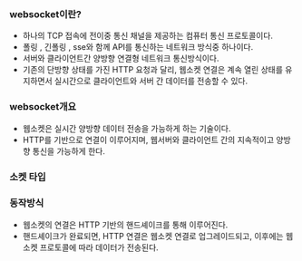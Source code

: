 ### websocket이란?
- 하나의 TCP 접속에 전이중 통신 채널을 제공하는 컴퓨터 통신 프로토콜이다.
- 폴링 , 긴폴링 , sse와 함께 API를 통신하는 네트워크 방식중 하나이다.
- 서버와 클라이언트간 양방향 연결형 네트워크 통신방식이다.
- 기존의 단방향 상태를 가진 HTTP 요청과 달리, 웹소켓 연결은 계속 열린 상태를 유지하면서 실시간으로 클라이언트와 서버 간 데이터를 전송할 수 있다.

### websocket개요
- 웹소켓은 실시간 양방향 데이터 전송을 가능하게 하는 기술이다. 
- HTTP를 기반으로 연결이 이루어지며, 웹서버와 클라이언트 간의 지속적이고 양방향 통신을 가능하게 한다.


### 소켓 타입


### 동작방식
- 웹소켓의 연결은 HTTP 기반의 핸드셰이크를 통해 이루어진다. 
- 핸드셰이크가 완료되면, HTTP 연결은 웹소켓 연결로 업그레이드되고, 이후에는 웹소켓 프로토콜에 따라 데이터가 전송된다.
